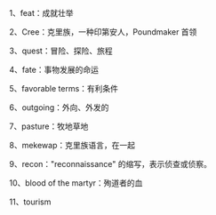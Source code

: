 

1、feat：成就壮举

2、Cree：克里族，一种印第安人，Poundmaker 首领

3、quest：冒险、探险、旅程

4、fate：事物发展的命运

5、favorable terms：有利条件

6、outgoing：外向、外发的

7、pasture：牧地草地

8、mekewap：克里族语言，在一起

9、recon："reconnaissance" 的缩写，表示侦查或侦察。

10、blood of the martyr：殉道者的血

11、tourism